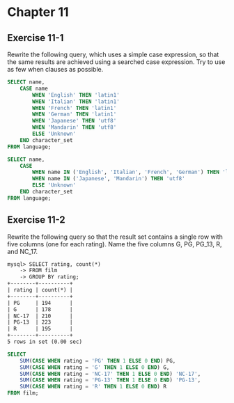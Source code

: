 # Chapter 11

## Exercise 11-1

Rewrite the following query, which uses a simple case expression, so that
the same results are achieved using a searched case expression. Try to use
as few when clauses as possible.

```sql
SELECT name,
    CASE name
        WHEN 'English' THEN 'latin1'
        WHEN 'Italian' THEN 'latin1'
        WHEN 'French' THEN 'latin1'
        WHEN 'German' THEN 'latin1'
        WHEN 'Japanese' THEN 'utf8'
        WHEN 'Mandarin' THEN 'utf8'
        ELSE 'Unknown'
    END character_set
FROM language;
```

```sql
SELECT name,
    CASE
        WHEN name IN ('English', 'Italian', 'French', 'German') THEN 'latin1'
        WHEN name IN ('Japanese', 'Mandarin') THEN 'utf8'
        ELSE 'Unknown'
    END character_set
FROM language;
```

## Exercise 11-2

Rewrite the following query so that the result set contains a single row
with five columns (one for each rating). Name the five columns G, PG,
PG_13, R, and NC_17.

```txt
mysql> SELECT rating, count(*)
    -> FROM film
    -> GROUP BY rating;
+--------+----------+
| rating | count(*) |
+--------+----------+
| PG     | 194      |
| G      | 178      |
| NC-17  | 210      |
| PG-13  | 223      |
| R      | 195      |
+--------+----------+
5 rows in set (0.00 sec)
```

```sql
SELECT 
    SUM(CASE WHEN rating = 'PG' THEN 1 ELSE 0 END) PG,
    SUM(CASE WHEN rating = 'G' THEN 1 ELSE 0 END) G,
    SUM(CASE WHEN rating = 'NC-17' THEN 1 ELSE 0 END) 'NC-17',
    SUM(CASE WHEN rating = 'PG-13' THEN 1 ELSE 0 END) 'PG-13',
    SUM(CASE WHEN rating = 'R' THEN 1 ELSE 0 END) R
FROM film;
```

